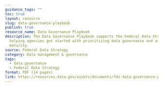 ```yaml
---
guidance_tags: ""
toc: true
layout: resource
slug: data-governance-playbook
publish: true
resource_name: Data Governance Playbook
description: The Data Governance Playbook supports the Federal Data Strategy by
  helping agencies get started with prioritizing data governance and assessing
  maturity.
source: Federal Data Strategy
category: Data management & governance
tags:
  - data governance
  - Federal Data Strategy
format: PDF (14 pages)
link: https://resources.data.gov/assets/documents/fds-data-governance-playbook.pdf
---
```

